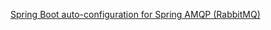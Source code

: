 [Spring Boot auto-configuration for Spring AMQP (RabbitMQ)](https://docs.spring.io/spring-boot/docs/current/reference/html/messaging.html#messaging.amqp)